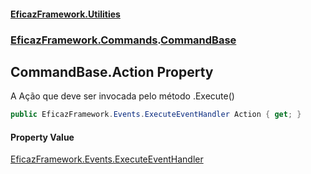 #### [EficazFramework.Utilities](EficazFrameworkData.md 'EficazFramework Data')
### [EficazFramework.Commands](EficazFrameworkData.md#EficazFramework.Commands 'EficazFramework.Commands').[CommandBase](EficazFramework.Commands/CommandBase.md 'EficazFramework.Commands.CommandBase')

## CommandBase.Action Property

A Ação que deve ser invocada pelo método .Execute()

```csharp
public EficazFramework.Events.ExecuteEventHandler Action { get; }
```

#### Property Value
[EficazFramework.Events.ExecuteEventHandler](https://docs.microsoft.com/en-us/dotnet/api/EficazFramework.Events.ExecuteEventHandler 'EficazFramework.Events.ExecuteEventHandler')